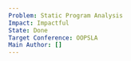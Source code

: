```yaml
---
Problem: Static Program Analysis
Impact: Impactful
State: Done
Target Conference: OOPSLA
Main Author: []
---
```

